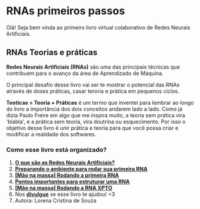 # RNAs primeiros passos

Olá! Seja bem vinda ao primeiro livro virtual colaborativo de Redes Neurais Artificiais.


## RNAs Teorias e práticas

**Redes Neurais Artificiais (RNAs)** são uma das principais técnicas que contribuem para o avanço da área de Aprendizado de Máquina. 

O principal desafio desse livro vai ser te mostrar o potencial das RNAs através de doses práticas, casar teroria e prática em pequenos ciclos.

**Teoticas = Teoria + Práticas** é um termo que inventei para lembrar ao longo do livro a importância dos dois conceitos andarem lado a lado. Como já dizia Paulo Freire em algo que me inspira muito, a teoria sem prática vira 'blabla', e a prática sem teoria, vira doutrina ou esquecimento. Por isso o objetivo desse livro é unir prática e teoria para que você possa criar e modificar a realidade dos softwares.

### Como esse livro está organizado?

1. [**O que são as Redes Neurais Artificiais?**](#markdown-pane)
2. [**Preparando o ambiente para rodar sua primeira RNA**](#markdown-pane)
3. [**[Mão na massa] Rodando a primeira RNA**](#markdown-pane)
4. [**Pontos importantes para estruturar uma RNA**](#markdown-pane) 
5. [**[Mão na massa]  Rodando a RNA XPTO**](#markdown-pane)
6. Nos [**divulgue**](#markdown-pane) se esse livro te ajudou! <3
7. Autora: Lorena Cristina de Souza
